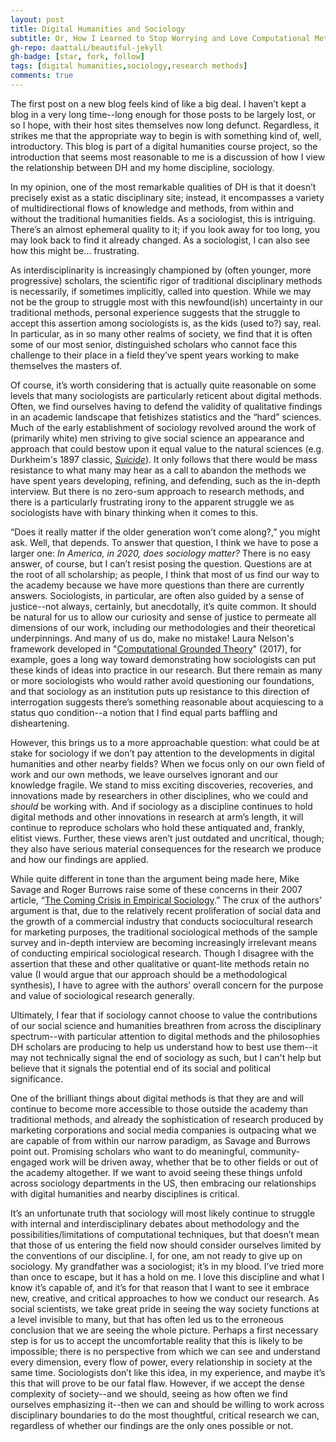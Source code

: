 ```yaml
---
layout: post
title: Digital Humanities and Sociology
subtitle: Or, How I Learned to Stop Worrying and Love Computational Methods; or, Sociology Jeremiad from a Novice
gh-repo: daattali/beautiful-jekyll
gh-badge: [star, fork, follow]
tags: [digital humanities,sociology,research methods]
comments: true
---
```


The first post on a new blog feels kind of like a big deal. I haven’t kept a blog in a very long time--long enough for those posts to be largely lost, or so I hope, with their host sites themselves now long defunct. Regardless, it strikes me that the appropriate way to begin is with something kind of, well, introductory. This blog is part of a digital humanities course project, so the introduction that seems most reasonable to me is a discussion of how I view the relationship between DH and my home discipline, sociology.

In my opinion, one of the most remarkable qualities of DH is that it doesn’t precisely exist as a static disciplinary site; instead, it encompasses a variety of multidirectional flows of knowledge and methods, from within and without the traditional humanities fields. As a sociologist, this is intriguing. There’s an almost ephemeral quality to it; if you look away for too long, you may look back to find it already changed. As a sociologist, I can also see how this might be… frustrating. 

As interdisciplinarity is increasingly championed by (often younger, more progressive) scholars, the scientific rigor of traditional disciplinary methods is necessarily, if sometimes implicitly, called into question. While we may not be the group to struggle most with this newfound(ish) uncertainty in our traditional methods, personal experience suggests that the struggle to accept this assertion among sociologists is, as the kids (used to?) say, real. In particular, as in so many other realms of society, we find that it is often some of our most senior, distinguished scholars who cannot face this challenge to their place in a field they’ve spent years working to make themselves the masters of.

Of course, it’s worth considering that is actually quite reasonable on some levels that many sociologists are particularly reticent about digital methods. Often, we find ourselves having to defend the validity of qualitative findings in an academic landscape that fetishizes statistics and the “hard” sciences. Much of the early establishment of sociology revolved around the work of (primarily white) men striving to give social science an appearance and approach that could bestow upon it equal value to the natural sciences (e.g. Durkheim's 1897 classic, [*Suicide*](https://archive.org/details/suicide0000unse_x5o7)). It only follows that there would be mass resistance to what many may hear as a call to abandon the methods we have spent years developing, refining, and defending, such as the in-depth interview. But there is no zero-sum approach to research methods, and there is a particularly frustrating irony to the apparent struggle we as sociologists have with binary thinking when it comes to this.

“Does it really matter if the older generation won’t come along?,” you might ask. Well, that depends. To answer that question, I think we have to pose a larger one: *In America, in 2020, does sociology matter?* There is no easy answer, of course, but I can’t resist posing the question. Questions are at the root of all scholarship; as people, I think that most of us find our way to the academy because we have more questions than there are currently answers. Sociologists, in particular, are often also guided by a sense of justice--not always, certainly, but anecdotally, it’s quite common. It should be natural for us to allow our curiosity and sense of justice to permeate all dimensions of our work, including our methodologies and their theoretical underpinnings. And many of us do, make no mistake! Laura Nelson's framework developed in "[Computational Grounded Theory](https://drive.google.com/file/d/0BxI6W5IIG74FeEtGbjQ0WF9uM0U/view)" (2017), for example, goes a long way toward demonstrating how sociologists can put these kinds of ideas into practice in our research. But there remain as many or more sociologists who would rather avoid questioning our foundations, and that sociology as an institution puts up resistance to this direction of interrogation suggests there’s something reasonable about acquiescing to a status quo condition--a notion that I find equal parts baffling and disheartening. 

However, this brings us to a more approachable question: what could be at stake for sociology if we don’t pay attention to the developments in digital humanities and other nearby fields? When we focus only on our own field of work and our own methods, we leave ourselves ignorant and our knowledge fragile. We stand to miss exciting discoveries, recoveries, and innovations made by researchers in other disciplines, who we could and *should* be working with. And if sociology as a discipline continues to hold digital methods and other innovations in research at arm’s length, it will continue to reproduce scholars who hold these antiquated and, frankly, elitist views. Further, these views aren’t just outdated and uncritical, though; they also have serious material consequences for the research we produce and how our findings are applied.

While quite different in tone than the argument being made here, Mike Savage and Roger Burrows raise some of these concerns in their 2007 article, “[The Coming Crisis in Empirical Sociology](https://www.semanticscholar.org/paper/The-Coming-Crisis-of-Empirical-Sociology-Savage-Burrows/b909936b4c3d5ca8be06887ae8780df325b6e154).” The crux of the authors’ argument is that, due to the relatively recent proliferation of social data and the growth of a commercial industry that conducts sociocultural research for marketing purposes, the traditional sociological methods of the sample survey and in-depth interview are becoming increasingly irrelevant means of conducting empirical sociological research. Though I disagree with the assertion that these and other qualitative or quant-lite methods retain no value (I would argue that our approach should be a methodological synthesis), I have to agree with the authors’ overall concern for the purpose and value of sociological research generally.  

Ultimately, I fear that if sociology cannot choose to value the contributions of our social science and humanities breathren from across the disciplinary spectrum--with particular attention to digital methods and the philosophies DH scholars are producing to help us understand how to best use them--it may not technically signal the end of sociology as such, but I can't help but believe that it signals the potential end of its social and political significance.

One of the brilliant things about digital methods is that they are and will continue to become more accessible to those outside the academy than traditional methods, and already the sophistication of research produced by marketing corporations and social media companies is outpacing what we are capable of from within our narrow paradigm, as Savage and Burrows point out. Promising scholars who want to do meaningful, community-engaged work will be driven away, whether that be to other fields or out of the academy altogether. If we want to avoid seeing these things unfold across sociology departments in the US, then embracing our relationships with digital humanities and nearby disciplines is critical.

It’s an unfortunate truth that sociology will most likely continue to struggle with internal and interdisciplinary debates about methodology and the possibilities/limitations of computational techniques, but that doesn’t mean that those of us entering the field now should consider ourselves limited by the conventions of our discipline. I, for one, am not ready to give up on sociology. My grandfather was a sociologist; it’s in my blood. I’ve tried more than once to escape, but it has a hold on me. I love this discipline and what I know it’s capable of, and it’s for that reason that I want to see it embrace new, creative, and critical approaches to how we conduct our research. As social scientists, we take great pride in seeing the way society functions at a level invisible to many, but that has often led us to the erroneous conclusion that we are seeing the whole picture. Perhaps a first necessary step is for us to accept the uncomfortable reality that this is likely to be impossible; there is no perspective from which we can see and understand every dimension, every flow of power, every relationship in society at the same time. Sociologists don’t like this idea, in my experience, and maybe it’s this that will prove to be our fatal flaw. However, if we accept the dense complexity of society--and we should, seeing as how often we find ourselves emphasizing it--then we can and should be willing to work across disciplinary boundaries to do the most thoughtful, critical research we can, regardless of whether our findings are the only ones possible or not.
